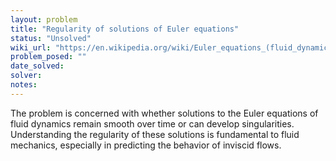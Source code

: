```yaml
---
layout: problem
title: "Regularity of solutions of Euler equations"
status: "Unsolved"
wiki_url: "https://en.wikipedia.org/wiki/Euler_equations_(fluid_dynamics)"
problem_posed: ""
date_solved:
solver:
notes:
---
```

The problem is concerned with whether solutions to the Euler equations of fluid dynamics remain smooth over time or can develop singularities. Understanding the regularity of these solutions is fundamental to fluid mechanics, especially in predicting the behavior of inviscid flows.